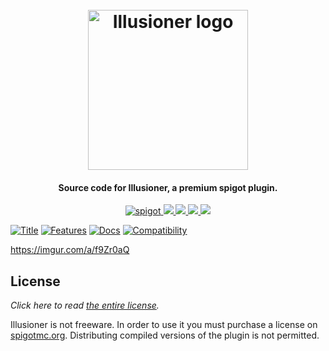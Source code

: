 <h1 align="center">
  <br>
  <img src="https://plugins.willfp.com/illusioner/logo.png" alt="Illusioner logo" width="256">
  <br>
</h1>

<h4 align="center">Source code for Illusioner, a premium spigot plugin.</h4>

<p align="center">
    <a href="https://www.spigotmc.org/resources/illusioner.79573/">
        <img alt="spigot" src="https://img.shields.io/badge/spigot-illusioner-brightgreen?style=for-the-badge"/>
    </a>
    <a href="https://bstats.org/plugin/bukkit/Illusioner" alt="bstats servers">
        <img src="https://img.shields.io/bstats/servers/9596?color=brightgreen&style=for-the-badge"/>
    </a>
    <a href="https://bstats.org/plugin/bukkit/Illusioner" alt="bstats players">
        <img src="https://img.shields.io/bstats/players/9596?color=brightgreen&style=for-the-badge"/>
    </a>
    <a href="https://illusioner.willfp.com/" alt="Docs (gitbook)">
        <img src="https://img.shields.io/badge/docs-gitbook-brightgreen?style=for-the-badge&logo=appveyor"/>
    </a>
    <a href="https://discord.gg/ZcwpSsE/" alt="Discord">
        <img src="https://img.shields.io/discord/452518336627081236?label=discord&style=for-the-badge"/>
    </a>
</p>


[![Title](https://i.imgur.com/Ww5C2OS.png)]()
[![Features](https://i.imgur.com/sqYmdNl.png)]()
[![Docs](https://i.imgur.com/DYU1ooZ.png)](https://www.youtube.com/watch?v=AiRDwKc6LYQ)
[![Compatibility](https://i.imgur.com/xn5ua3c.png)]()

https://imgur.com/a/f9Zr0aQ

## License
*Click here to read [the entire license](https://github.com/Auxilor/Illusioner/blob/master/LICENSE.md).* 

Illusioner is not freeware. In order to use it you must purchase a license on [spigotmc.org](https://spigotmc.org).
Distributing compiled versions of the plugin is not permitted.

